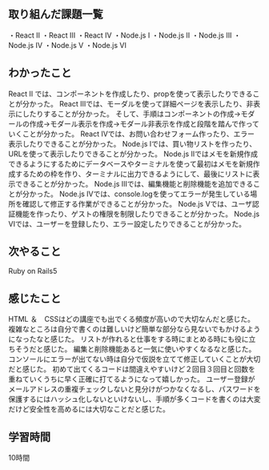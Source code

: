 ## 取り組んだ課題一覧
・React II
・React III
・React IV
・Node.js I
・Node.js II
・Node.js III
・Node.js IV
・Node.js V
・Node.js VI
## わかったこと
React II では、コンポーネントを作成したり、propを使って表示したりできることが分かった。
React IIIでは、モーダルを使って詳細ページを表示したり、非表示にしたりすることが分かった。
そして、手順はコンポーネントの作成→モダールの作成→モダール表示を作成→モダール非表示を作成と段階を踏んで作っていくことが分かった。
React IVでは、お問い合わせフォーム作ったり、エラー表示したりできることが分かった。
Node.js Iでは、買い物リストを作ったり、URLを使って表示したりできることが分かった。
Node.js IIではメモを新規作成できるようにするためにデータベースやターミナルを使って最初はメモを新規作成するための枠を作り、ターミナルに出力できるようにして、最後にリストに表示できることが分かった。
Node.js IIIでは、編集機能と削除機能を追加できることが分かった。
Node.js IVでは、console.logを使ってエラーが発生している場所を確認して修正する作業ができることが分かった。
Node.js Vでは、ユーザ認証機能を作ったり、ゲストの権限を制限したりできることが分かった。
Node.js VIでは、ユーザーを登録したり、エラー設定したりできることが分かった。
## 次やること
Ruby on Rails5

## 感じたこと
HTML ＆　CSSはどの講座でも出でくる頻度が高いので大切なんだと感じた。
複雑なところは自分で書くのは難しいけど簡単な部分なら見ないでもかけるようになったなと感じた。
リストが作れると仕事をする時にまとめる時にも役に立ちそうだと感じた。
編集と削除機能あると一気に使いやすくなるなと感じた。
コンソールにエラーが出てない時は自分で仮説を立てて修正していくことが大切だと感じた。
初めて出てくるコードは間違えやすいけど２回目３回目と回数を重ねていくうちに早く正確に打てるようになって嬉しかった。
ユーザー登録がメールアドレスの重複チェックしないと見分けがつかなくなるし、パスワードを保護するにはハッシュ化しないといけないし、手順が多くコードを書くのは大変だけど安全性を高めるには大切なことだと感じた。
## 学習時間
10時間
